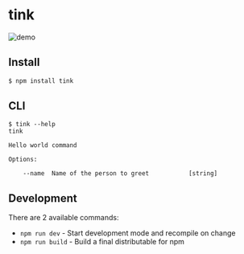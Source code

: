 # tink

![demo](https://user-images.githubusercontent.com/49052459/218447037-e032109f-ed2b-44c6-8574-47c3c10d4ae8.gif)


## Install

```bash
$ npm install tink
```


## CLI

```
$ tink --help
tink

Hello world command

Options:

	--name  Name of the person to greet           [string]
```


## Development

There are 2 available commands:

- `npm run dev` - Start development mode and recompile on change
- `npm run build` - Build a final distributable for npm
